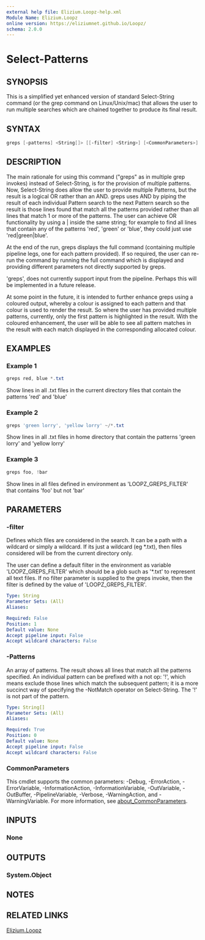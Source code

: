 ```yaml
---
external help file: Elizium.Loopz-help.xml
Module Name: Elizium.Loopz
online version: https://eliziumnet.github.io/Loopz/
schema: 2.0.0
---
```


# Select-Patterns

## SYNOPSIS

This is a simplified yet enhanced version of standard Select-String command (or
the grep command on Linux/Unix/mac) that allows the user to run multiple searches
which are chained together to produce its final result.

## SYNTAX

```powershell
greps [-patterns] <String[]> [[-filter] <String>] [<CommonParameters>]
```

## DESCRIPTION

The main rationale for using this command ("greps" as in multiple grep invokes) instead
of Select-String, is for the provision of multiple patterns. Now, Select-String does
allow the user to provide multiple Patterns, but the result is a logical OR rather
than an AND. greps uses AND by piping the result of each individual Pattern search to
the next Pattern search so the result is those lines found that match all the patterns
provided rather than all lines that match 1 or more of the patterns. The user can achieve
OR functionality by using a | inside the same string; for example to find all lines
that contain any of the patterns 'red', 'green' or 'blue', they could just use
'red|green|blue'.

At the end of the run, greps displays the full command (containing multiple pipeline
legs, one for each pattern provided). If so required, the user can re-run the command
by running the full command which is displayed and providing different parameters not
directly supported by greps.

'greps', does not currently support input from the pipeline. Perhaps this will be
implemented in a future release.

At some point in the future, it is intended to further enhance greps using a coloured
output, whereby a colour is assigned to each pattern and that colour is used to render the
result. So where the user has provided multiple patterns, currently, only the first pattern
is highlighted in the result. With the coloured enhancement, the user will be able to see
all pattern matches in the result with each match displayed in the corresponding allocated
colour.

## EXAMPLES

### Example 1

```powershell
greps red, blue *.txt
```

Show lines in all .txt files in the current directory files that contain the patterns
'red' and 'blue'

### Example 2

```powershell
greps 'green lorry', 'yellow lorry' ~/*.txt
```

Show lines in all .txt files in home directory that contain the patterns 'green lorry' and
'yellow lorry'

### Example 3

```powershell
greps foo, !bar
```

Show lines in all files defined in environment as 'LOOPZ_GREPS_FILTER' that contains
'foo' but not 'bar'

## PARAMETERS

### -filter

Defines which files are considered in the search. It can be a path with a wildcard or
simply a wildcard. If its just a wildcard (eg *.txt), then files considered will be from
the current directory only.

The user can define a default filter in the environment as variable 'LOOPZ_GREPS_FILTER'
which should be a glob such as '*.txt' to represent all text files. If no filter parameter
is supplied to the greps invoke, then the filter is defined by the value of
'LOOPZ_GREPS_FILTER'.

```yaml
Type: String
Parameter Sets: (All)
Aliases:

Required: False
Position: 1
Default value: None
Accept pipeline input: False
Accept wildcard characters: False
```

### -Patterns

An array of patterns. The result shows all lines that match all the patterns specified.
An individual pattern can be prefixed with a not op: '!', which means exclude those lines
which match the subsequent pattern; it is a more succinct way of specifying the -NotMatch
operator on Select-String. The '!' is not part of the pattern.

```yaml
Type: String[]
Parameter Sets: (All)
Aliases:

Required: True
Position: 0
Default value: None
Accept pipeline input: False
Accept wildcard characters: False
```

### CommonParameters

This cmdlet supports the common parameters: -Debug, -ErrorAction, -ErrorVariable, -InformationAction, -InformationVariable, -OutVariable, -OutBuffer, -PipelineVariable, -Verbose, -WarningAction, and -WarningVariable. For more information, see [about_CommonParameters](http://go.microsoft.com/fwlink/?LinkID=113216).

## INPUTS

### None

## OUTPUTS

### System.Object

## NOTES

## RELATED LINKS

[Elizium.Loopz](https://github.com/EliziumNet/Loopz)
